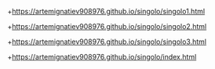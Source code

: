 +https://artemignatiev908976.github.io/singolo/singolo1.html

+https://artemignatiev908976.github.io/singolo/singolo2.html

+https://artemignatiev908976.github.io/singolo/singolo3.html

+https://artemignatiev908976.github.io/singolo/index.html

